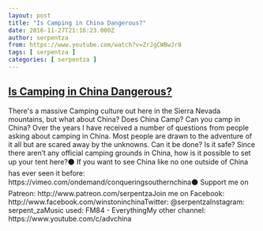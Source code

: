 ```yaml
---
layout: post
title: "Is Camping in China Dangerous?"
date: 2016-11-27T21:16:23.000Z
author: serpentza
from: https://www.youtube.com/watch?v=ZrJgCWBwJr8
tags: [ serpentza ]
categories: [ serpentza ]
---
```

<!--1480281383000-->
[Is Camping in China Dangerous?](https://www.youtube.com/watch?v=ZrJgCWBwJr8)
------

<div>
There's a massive Camping culture out here in the Sierra Nevada mountains, but what about China? Does China Camp? Can you camp in China? Over the years I have received a number of questions from people asking about camping in China. Most people are drawn to the adventure of it all but are scared away by the unknowns. Can it be done? Is it safe? Since there aren’t any official camping grounds in China, how is it possible to set up your tent here?⚫ If you want to see China like no one outside of China has ever seen it before: https://vimeo.com/ondemand/conqueringsouthernchina⚫ Support me on Patreon: http://www.patreon.com/serpentzaJoin me on Facebook: http://www.facebook.com/winstoninchinaTwitter: @serpentzaInstagram: serpent_zaMusic used: FM84 - EverythingMy other channel: https://www.youtube.com/c/advchina
</div>
